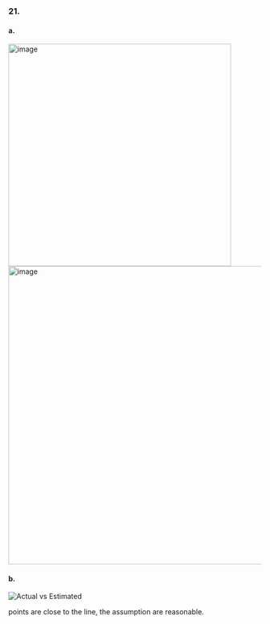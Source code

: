 ### 21.
#### a.
<img width="443" alt="image" src="https://github.com/user-attachments/assets/7a76342e-de50-4f0b-8e23-739c6283d5ca" />

<img width="594" alt="image" src="https://github.com/user-attachments/assets/6a5b22fc-f0de-4e5a-8114-0d539acf3792" />

#### b.
![Actual vs  Estimated](https://github.com/user-attachments/assets/7556b2d9-9521-400b-beb9-0236d361c71c)

points are close to the line, the assumption are reasonable.
